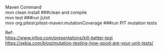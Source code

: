 Maven Command <br>
mvn clean install                              ###clean and compile<br>
mvn test                                       ###run jUnit<br>
mvn org.pitest:pitest-maven:mutationCoverage   ###run PIT mutation tests<br>

Ref:<br>
https://www.infoq.com/presentations/kill-better-test <br>
https://xebia.com/blog/mutation-testing-how-good-are-your-unit-tests/<br>
